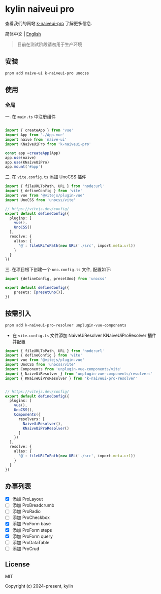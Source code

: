 # kylin naiveui pro

查看我们的网站 [k-naiveui-pro](https://infernalazazel.github.io/k-naiveui-pro/) 了解更多信息.

简体中文 | [English](./README.md)

> 目前在测试阶段请勿用于生产环境

## 安装

```bash
pnpm add naive-ui k-naiveui-pro unocss
```

## 使用

### 全局

一. 在 `main.ts` 中注册组件

```ts

import { createApp } from 'vue'
import App from './App.vue'
import naive from 'naive-ui'
import KNaiveUiPro from 'k-naiveui-pro'

const app =createApp(App)
app.use(naive)
app.use(KNaiveUiPro)
app.mount('#app')
```
二. 在 `vite.config.ts` 添加 UnoCSS 插件

```ts
import { fileURLToPath, URL } from 'node:url'
import { defineConfig } from 'vite'
import vue from '@vitejs/plugin-vue'
import UnoCSS from 'unocss/vite'

// https://vitejs.dev/config/
export default defineConfig({
  plugins: [
    vue(),
    UnoCSS()
  ],
  resolve: {
    alias: {
      '@': fileURLToPath(new URL('./src', import.meta.url))
    }
  }
})
```
三. 在项目根下创建一个 `uno.config.ts` 文件, 配置如下:

```ts
import {defineConfig, presetUno} from 'unocss'

export default defineConfig({
    presets: [presetUno()],
})
```

## 按需引入

```bash
pnpm add k-naiveui-pro-resolver unplugin-vue-components
```

- 在 `vite.config.ts` 文件添加 NaiveUiResolver KNaiveUiProResolver 插件并配置

```ts
import { fileURLToPath, URL } from 'node:url'
import { defineConfig } from 'vite'
import vue from '@vitejs/plugin-vue'
import UnoCSS from 'unocss/vite'
import Components from 'unplugin-vue-components/vite'
import { NaiveUiResolver } from 'unplugin-vue-components/resolvers'
import { KNaiveUiProResolver } from 'k-naiveui-pro-resolver'


// https://vitejs.dev/config/
export default defineConfig({
  plugins: [
    vue(),
    UnoCSS(),
    Components({
      resolvers: [
        NaiveUiResolver(), 
        KNaiveUiProResolver()
      ]
    })
  ],
  resolve: {
    alias: {
      '@': fileURLToPath(new URL('./src', import.meta.url))
    }
  }
})
```

## 办事列表

- [X] 添加 ProLayout
- [ ] 添加 ProBreadcrumb
- [ ] 添加 ProRadio
- [ ] 添加 ProCheckbox
- [X] 添加 ProForm base
- [X] 添加 ProForm steps
- [X] 添加 ProForm query
- [ ] 添加 ProDataTable
- [ ] 添加 ProCrud

## License
MIT

Copyright (c) 2024-present, kylin